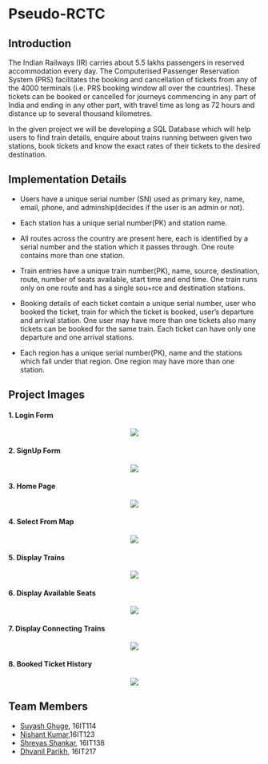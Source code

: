 # Pseudo-RCTC

## Introduction

The Indian Railways (IR) carries about 5.5 lakhs passengers in reserved accommodation every day. The Computerised Passenger Reservation System (PRS) facilitates the booking and cancellation of tickets from any of the 4000 terminals (i.e. PRS booking window all over the countries). These tickets can be booked or cancelled for journeys commencing in any part of India and ending in any other part, with travel time as long as 72 hours and distance up to several thousand kilometres.

In the given project we will be developing a SQL Database which will help users to find train details, enquire about trains running between given two stations, book tickets and know the exact rates of their tickets to the desired destination. 


## Implementation Details

- Users have a unique serial number (SN) used as primary key, name, email, phone, and adminship(decides if the user is an admin or not).

- Each station has a unique serial number(PK) and station name.

- All routes across the country are present here, each is identified by a serial number and the station which it passes through. One route contains more than one station.

- Train entries have a unique train number(PK), name, source, destination, route, number of seats available, start time and end time. One train runs only on one route and has a single sou+rce and destination stations.

- Booking details of each ticket contain a unique serial number, user who booked the ticket, train for which the ticket is booked, user’s departure and arrival station. One user may have more than one tickets also many tickets can be booked for the same train. Each ticket can have only one departure and one arrival stations.

- Each region has a unique serial number(PK), name and the stations which fall under that region. One region may have more than one station.

## Project Images

#### 1. Login Form
<div align="center">
  <img src="https://raw.githubusercontent.com/DhvanilP/OuRCTC/master/im1.png" />
</div>

#### 2. SignUp Form
<div align="center">
  <img src="https://raw.githubusercontent.com/DhvanilP/OuRCTC/master/im2.png" />
</div>

#### 3. Home Page
<div align="center">
  <img src="https://raw.githubusercontent.com/DhvanilP/OuRCTC/master/im3.png" />
</div>

#### 4. Select From Map
<div align="center">
  <img src="https://raw.githubusercontent.com/DhvanilP/OuRCTC/master/im4.png" />
</div>

#### 5. Display Trains
<div align="center">
  <img src="https://raw.githubusercontent.com/DhvanilP/OuRCTC/master/im5.png" />
</div>

#### 6. Display Available Seats
<div align="center">
  <img src="https://raw.githubusercontent.com/DhvanilP/OuRCTC/master/im6.png" />
</div>

#### 7. Display Connecting Trains
<div align="center">
  <img src="https://raw.githubusercontent.com/DhvanilP/OuRCTC/master/im7.png" />
</div>

#### 8. Booked Ticket History
<div align="center">
  <img src="https://raw.githubusercontent.com/DhvanilP/OuRCTC/master/im8.png" />
</div>


## Team Members

* [Suyash Ghuge](https://github.com/suyash0103), 16IT114
* [Nishant Kumar](https://github.com/NishantKr97),16IT123
* [Shreyas Shankar](https://github.com/shrey920), 16IT138
* [Dhvanil Parikh](https://github.com/DhvanilP), 16IT217
